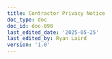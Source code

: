 ```yaml
---
title: Contractor Privacy Notice
doc_type: doc
doc_id: doc-890
last_edited_date: '2025-05-25'
last_edited_by: Ryan Laird
version: '1.0'
---
```



